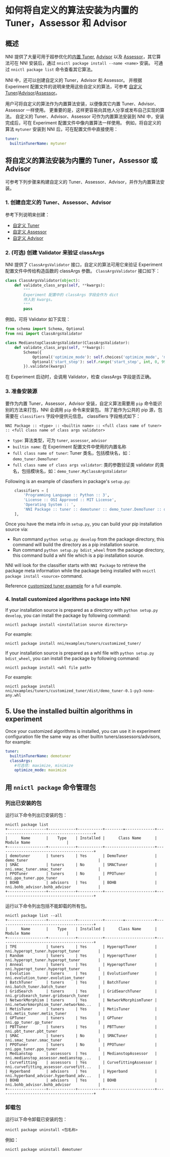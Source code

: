 **如何将自定义的算法安装为内置的 Tuner，Assessor 和 Advisor**
===

## 概述

NNI 提供了大量可用于超参优化的[内置 Tuner](../Tuner/BuiltinTuner.md), [Advisor](../Tuner/BuiltinTuner.md#Hyperband) 以及 [Assessor](../Assessor/BuiltinAssessor.md)，其它算法可在 NNI 安装后，通过 `nnictl package install --name <name>` 安装。 可通过 `nnictl package list` 命令查看其它算法。

NNI 中，还可以创建自定义的 Tuner，Advisor 和 Assessor。 并根据 Experiment 配置文件的说明来使用这些自定义的算法，可参考 [自定义 Tuner](../Tuner/CustomizeTuner.md)/[Advisor](../Tuner/CustomizeAdvisor.md)/[Assessor](../Assessor/CustomizeAssessor.md)。

用户可将自定义的算法作为内置算法安装，以便像其它内置 Tuner、Advisor、Assessor 一样使用。 更重要的是，这样更容易向其他人分享或发布自己实现的算法。 自定义的 Tuner、Advisor、Assessor 可作为内置算法安装到 NNI 中，安装完成后，可在 Experiment 配置文件中像内置算法一样使用。 例如，将自定义的算法 `mytuner` 安装到 NNI 后，可在配置文件中直接使用：
```yaml
tuner:
  builtinTunerName: mytuner
```

## 将自定义的算法安装为内置的 Tuner，Assessor 或 Advisor
可参考下列步骤来构建自定义的 Tuner、Assessor、Advisor，并作为内置算法安装。

### 1. 创建自定义的 Tuner、Assessor、Advisor
参考下列说明来创建：
* [自定义 Tuner](../Tuner/CustomizeTuner.md)
* [自定义 Assessor](../Assessor/CustomizeAssessor.md)
* [自定义 Advisor](../Tuner/CustomizeAdvisor.md)

### 2. (可选) 创建 Validator 来验证 classArgs
NNI 提供了 `ClassArgsValidator` 接口，自定义的算法可用它来验证 Experiment 配置文件中传给构造函数的 classArgs 参数。 `ClassArgsValidator` 接口如下：
```python
class ClassArgsValidator(object):
    def validate_class_args(self, **kwargs):
        """
        Experiment 配置中的 classArgs 字段会作为 dict
        传入到 kwargs。
        """
        pass
```
例如，可将 Validator 如下实现：
```python
from schema import Schema, Optional
from nni import ClassArgsValidator

class MedianstopClassArgsValidator(ClassArgsValidator):
    def validate_class_args(self, **kwargs):
        Schema({
            Optional('optimize_mode'): self.choices('optimize_mode', 'maximize', 'minimize'),
            Optional('start_step'): self.range('start_step', int, 0, 9999),
        }).validate(kwargs)
```
在 Experiment 启动时，会调用 Validator，检查 classArgs 字段是否正确。

### 3. 准备安装源
要作为内置 Tuner，Assessor，Advisor 安装，自定义算法需要用 `pip` 命令能识别的方法来打包，NNI 会调用 `pip` 命令来安装包。 除了能作为公共的 pip 源，包需要在 `classifiers` 字段中提供元信息。 classifiers 字段格式如下：
```
NNI Package :: <type> :: <builtin name> :: <full class name of tuner> :: <full class name of class args validator>
```
* `type`: 算法类型，可为 `tuner`, `assessor`, `advisor`
* `builtin name`: 在 Experiment 配置文件中使用的内置名称
* `full class name of tuner`: Tuner 类名，包括模块名，如：`demo_tuner.DemoTuner`
* `full class name of class args validator`: 类的参数验证类 validator 的类名，包括模块名，如：`demo_tuner.MyClassArgsValidator`

Following is an example of classfiers in package's `setup.py`:

```python
    classifiers = [
        'Programming Language :: Python :: 3',
        'License :: OSI Approved :: MIT License',
        'Operating System :: ',
        'NNI Package :: tuner :: demotuner :: demo_tuner.DemoTuner :: demo_tuner.MyClassArgsValidator'
    ],
```

Once you have the meta info in `setup.py`, you can build your pip installation source via:
* Run command `python setup.py develop` from the package directory, this command will build the directory as a pip installation source.
* Run command `python setup.py bdist_wheel` from the package directory, this command build a whl file which is a pip installation source.

NNI will look for the classifier starts with `NNI Package` to retrieve the package meta information while the package being installed with `nnictl package install <source>` command.

Reference [customized tuner example](https://github.com/microsoft/nni/blob/master/examples/tuners/customized_tuner/README.md) for a full example.

### 4. Install customized algorithms package into NNI

If your installation source is prepared as a directory with `python setup.py develop`, you can install the package by following command:

`nnictl package install <installation source directory>`

For example:

`nnictl package install nni/examples/tuners/customized_tuner/`

If your installation source is prepared as a whl file with `python setup.py bdist_wheel`, you can install the package by following command:

`nnictl package install <whl file path>`

For example:

`nnictl package install nni/examples/tuners/customized_tuner/dist/demo_tuner-0.1-py3-none-any.whl`

## 5. Use the installed builtin algorithms in experiment
Once your customized algorithms is installed, you can use it in experiment configuration file the same way as other builtin tuners/assessors/advisors, for example:

```yaml
tuner:
  builtinTunerName: demotuner
  classArgs:
    #可选项: maximize, minimize
    optimize_mode: maximize
```


## 用 `nnictl package` 命令管理包

### 列出已安装的包

运行以下命令列出已安装的包：

```
nnictl package list
+-----------------+------------+-----------+--------=-------------+------------------------------------------+
|      Name       |    Type    | Installed |      Class Name      |               Module Name                |
+-----------------+------------+-----------+----------------------+------------------------------------------+
| demotuner       | tuners     | Yes       | DemoTuner            | demo_tuner                               |
| SMAC            | tuners     | No        | SMACTuner            | nni.smac_tuner.smac_tuner                |
| PPOTuner        | tuners     | No        | PPOTuner             | nni.ppo_tuner.ppo_tuner                  |
| BOHB            | advisors   | Yes       | BOHB                 | nni.bohb_advisor.bohb_advisor            |
+-----------------+------------+-----------+----------------------+------------------------------------------+
```

运行以下命令列出包括不能卸载的所有包。

```
nnictl package list --all
+-----------------+------------+-----------+--------=-------------+------------------------------------------+
|      Name       |    Type    | Installed |      Class Name      |               Module Name                |
+-----------------+------------+-----------+----------------------+------------------------------------------+
| TPE             | tuners     | Yes       | HyperoptTuner        | nni.hyperopt_tuner.hyperopt_tuner        |
| Random          | tuners     | Yes       | HyperoptTuner        | nni.hyperopt_tuner.hyperopt_tuner        |
| Anneal          | tuners     | Yes       | HyperoptTuner        | nni.hyperopt_tuner.hyperopt_tuner        |
| Evolution       | tuners     | Yes       | EvolutionTuner       | nni.evolution_tuner.evolution_tuner      |
| BatchTuner      | tuners     | Yes       | BatchTuner           | nni.batch_tuner.batch_tuner              |
| GridSearch      | tuners     | Yes       | GridSearchTuner      | nni.gridsearch_tuner.gridsearch_tuner    |
| NetworkMorphism | tuners     | Yes       | NetworkMorphismTuner | nni.networkmorphism_tuner.networkmo...   |
| MetisTuner      | tuners     | Yes       | MetisTuner           | nni.metis_tuner.metis_tuner              |
| GPTuner         | tuners     | Yes       | GPTuner              | nni.gp_tuner.gp_tuner                    |
| PBTTuner        | tuners     | Yes       | PBTTuner             | nni.pbt_tuner.pbt_tuner                  |
| SMAC            | tuners     | No        | SMACTuner            | nni.smac_tuner.smac_tuner                |
| PPOTuner        | tuners     | No        | PPOTuner             | nni.ppo_tuner.ppo_tuner                  |
| Medianstop      | assessors  | Yes       | MedianstopAssessor   | nni.medianstop_assessor.medianstop_...   |
| Curvefitting    | assessors  | Yes       | CurvefittingAssessor | nni.curvefitting_assessor.curvefitt...   |
| Hyperband       | advisors   | Yes       | Hyperband            | nni.hyperband_advisor.hyperband_adv...   |
| BOHB            | advisors   | Yes       | BOHB                 | nni.bohb_advisor.bohb_advisor            |
+-----------------+------------+-----------+----------------------+------------------------------------------+
```

### 卸载包

运行以下命令卸载已安装的包：

`nnictl package uninstall <包名称>`

例如：

`nnictl package uninstall demotuner`
